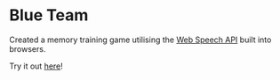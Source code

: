 # Blue Team

Created a memory training game utilising the [Web Speech API](https://developer.mozilla.org/en-US/docs/Web/API/Web_Speech_API) built into browsers.

Try it out [here](https://memory-game-mini-hack.netlify.app)!
